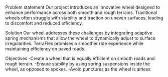 Problem statement
Our project introduces an innovative wheel designed to enhance performance across both smooth and rough terrains. Traditional wheels often struggle with stability and traction on uneven surfaces, leading to discomfort and reduced efficiency. 

Solution
Our wheel addresses these challenges by integrating adaptive spring mechanisms that allow the wheel to dynamically adjust to surface irregularities. TerraFlex promises a smoother ride experience while maintaining efficiency on paved roads. 

Objectives
-Create a wheel that is equally efficient on smooth roads and rough terrain. 
-Ensure stability by using spring suspensions inside the wheel, as opposed to spokes.
-Avoid punctures as the wheel is airless
